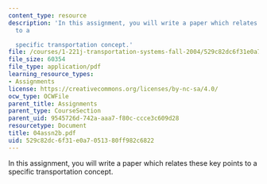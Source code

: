 ```yaml
---
content_type: resource
description: 'In this assignment, you will write a paper which relates these key points
  to a

  specific transportation concept.'
file: /courses/1-221j-transportation-systems-fall-2004/529c82dc6f31e0a7051380ff982c6822_04assn2b.pdf
file_size: 60354
file_type: application/pdf
learning_resource_types:
- Assignments
license: https://creativecommons.org/licenses/by-nc-sa/4.0/
ocw_type: OCWFile
parent_title: Assignments
parent_type: CourseSection
parent_uid: 9545726d-742a-aaa7-f80c-ccce3c609d28
resourcetype: Document
title: 04assn2b.pdf
uid: 529c82dc-6f31-e0a7-0513-80ff982c6822
---
```

In this assignment, you will write a paper which relates these key points to a
specific transportation concept.